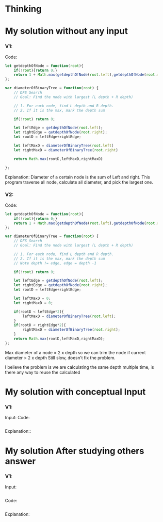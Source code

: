 # Thinking



# My solution without any input

### V1:
Code:
```js
let getdepthOfNode = function(root){
    if(!root){return 0;}
    return 1 + Math.max(getdepthOfNode(root.left),getdepthOfNode(root.right));
};

var diameterOfBinaryTree = function(root) {
    // DFS Search
    // Goal: Find the node with largest (L depth + R depth)

    // 1. For each node, find L depth and R depth.
    // 2. If it is the max, mark the depth sum

    if(!root) return 0;

    let leftEdge = getdepthOfNode(root.left);
    let rightEdge = getdepthOfNode(root.right);
    let rootD = leftEdge+rightEdge;

    let leftMaxD = diameterOfBinaryTree(root.left)
    let rightMaxD = diameterOfBinaryTree(root.right)

    return Math.max(rootD,leftMaxD,rightMaxD)

};

```
Explanation:
Diameter of a certain node is the sum of Left and right.
This program traverse all node, calculate all diameter, and pick the largest one. 

### V2:
Code:
```js
let getdepthOfNode = function(root){
    if(!root){return 0;}
    return 1 + Math.max(getdepthOfNode(root.left),getdepthOfNode(root.right));
};

var diameterOfBinaryTree = function(root) {
    // DFS Search
    // Goal: Find the node with largest (L depth + R depth)

    // 1. For each node, find L depth and R depth.
    // 2. If it is the max, mark the depth sum
    // Note depth != edge, edge = depth -1

    if(!root) return 0;

    let leftEdge = getdepthOfNode(root.left);
    let rightEdge = getdepthOfNode(root.right);
    let rootD = leftEdge+rightEdge;

    let leftMaxD = 0;
    let rightMaxD = 0;

    if(rootD < leftEdge*2){
        leftMaxD = diameterOfBinaryTree(root.left);
    }
    if(rootD < rightEdge*2){
        rightMaxD = diameterOfBinaryTree(root.right);
    }
    return Math.max(rootD,leftMaxD,rightMaxD);
};

```
Max diameter of a node = 2 x depth
so we can trim the node if current diameter > 2 x depth 
Still slow, doesn't fix the problem.

I believe the problem is we are calculating the same depth multiple time, is there any way to reuse the calculated 
# My solution with conceptual Input

### V1: 
Input:
Code:
```js

```
Explanation::

# My solution After studying others answer

### V1: 
Input:
```js

```
Code:
```js

```
Explanation: